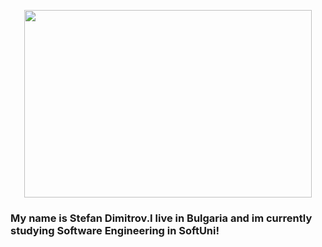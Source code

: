 <p align="center">
  <img width="460" height="300" src="https://github.com/StefanDimitrow/ProfileRepo/blob/main/72uG.gif">
</p>



<h3>My name is Stefan Dimitrov.I live in Bulgaria and im currently studying Software Engineering in SoftUni!</h2>





